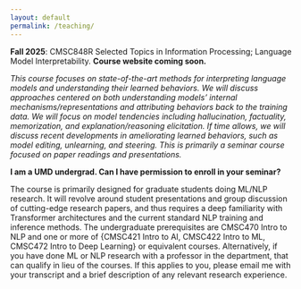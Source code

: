 ```yaml
---
layout: default
permalink: /teaching/
---
```


**Fall 2025**: CMSC848R Selected Topics in Information Processing; Language Model Interpretability. **Course website coming soon.**

*This course focuses on state-of-the-art methods for interpreting language models and understanding their learned behaviors. We will discuss approaches centered on both understanding models’ internal mechanisms/representations and attributing behaviors back to the training data. We will focus on model tendencies including hallucination, factuality, memorization, and explanation/reasoning elicitation. If time allows, we will discuss recent developments in ameliorating learned behaviors, such as model editing, unlearning, and steering. This is primarily a seminar course focused on paper readings and presentations.*

**I am a UMD undergrad. Can I have permission to enroll in your seminar?**

The course is primarily designed for graduate students doing ML/NLP research. It will revolve around student presentations and group discussion of cutting-edge research papers, and thus requires a deep familiarity with Transformer architectures and the current standard NLP training and inference methods. The undergraduate prerequisites are CMSC470 Intro to NLP and one or more of {CMSC421 Intro to AI, CMSC422 Intro to ML, CMSC472 Intro to Deep Learning} or equivalent courses. Alternatively, if you have done ML or NLP research with a professor in the department, that can qualify in lieu of the courses. If this applies to you, please email me with your transcript and a brief description of any relevant research experience.

